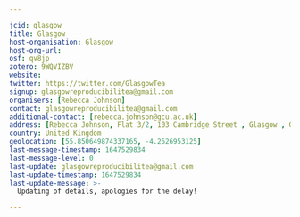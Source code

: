 ```yaml
---

jcid: glasgow
title: Glasgow
host-organisation: Glasgow
host-org-url: 
osf: qv8jp
zotero: 9WQVIZBV
website: 
twitter: https://twitter.com/GlasgowTea
signup: glasgowreproducibilitea@gmail.com
organisers: [Rebecca Johnson]
contact: glasgowreproducibilitea@gmail.com
additional-contact: [rebecca.johnson@gcu.ac.uk]
address: [Rebecca Johnson, Flat 3/2, 103 Cambridge Street , Glasgow , G3 6RU]
country: United Kingdom
geolocation: [55.850649874337165, -4.2626953125]
last-message-timestamp: 1647529834
last-message-level: 0
last-update: glasgowreproducibilitea@gmail.com
last-update-timestamp: 1647529834
last-update-message: >-
  Updating of details, apologies for the delay! 

---
```



